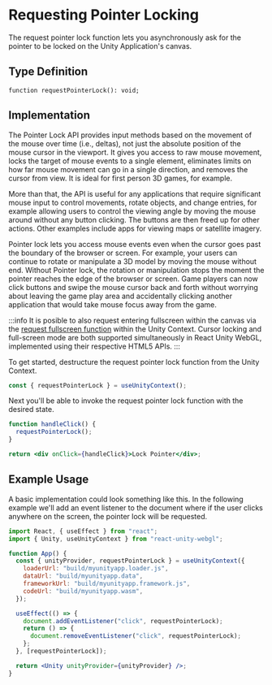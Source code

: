 # Requesting Pointer Locking

The request pointer lock function lets you asynchronously ask for the pointer to be locked on the Unity Application's canvas.

## Type Definition

```tsx title="Type Definition"
function requestPointerLock(): void;
```

## Implementation

The Pointer Lock API provides input methods based on the movement of the mouse over time (i.e., deltas), not just the absolute position of the mouse cursor in the viewport. It gives you access to raw mouse movement, locks the target of mouse events to a single element, eliminates limits on how far mouse movement can go in a single direction, and removes the cursor from view. It is ideal for first person 3D games, for example.

More than that, the API is useful for any applications that require significant mouse input to control movements, rotate objects, and change entries, for example allowing users to control the viewing angle by moving the mouse around without any button clicking. The buttons are then freed up for other actions. Other examples include apps for viewing maps or satellite imagery.

Pointer lock lets you access mouse events even when the cursor goes past the boundary of the browser or screen. For example, your users can continue to rotate or manipulate a 3D model by moving the mouse without end. Without Pointer lock, the rotation or manipulation stops the moment the pointer reaches the edge of the browser or screen. Game players can now click buttons and swipe the mouse cursor back and forth without worrying about leaving the game play area and accidentally clicking another application that would take mouse focus away from the game.

:::info
It is posible to also request entering fullscreen within the canvas via the [request fullscreen function](/docs/api/request-fullscreen) within the Unity Context. Cursor locking and full-screen mode are both supported simultaneously in React Unity WebGL, implemented using their respective HTML5 APIs.
:::

To get started, destructure the request pointer lock function from the Unity Context.

```jsx showLineNumbers title="Example: Destructuring the request pointer lock function"
const { requestPointerLock } = useUnityContext();
```

Next you'll be able to invoke the request pointer lock function with the desired state.

```jsx showLineNumbers title="Example: Using the set fullscreen function"
function handleClick() {
  requestPointerLock();
}

return <div onClick={handleClick}>Lock Pointer</div>;
```

## Example Usage

A basic implementation could look something like this. In the following example we'll add an event listener to the document where if the user clicks anywhere on the screen, the pointer lock will be requested.

```jsx showLineNumbers title="App.jsx"
import React, { useEffect } from "react";
import { Unity, useUnityContext } from "react-unity-webgl";

function App() {
  const { unityProvider, requestPointerLock } = useUnityContext({
    loaderUrl: "build/myunityapp.loader.js",
    dataUrl: "build/myunityapp.data",
    frameworkUrl: "build/myunityapp.framework.js",
    codeUrl: "build/myunityapp.wasm",
  });

  useEffect(() => {
    document.addEventListener("click", requestPointerLock);
    return () => {
      document.removeEventListener("click", requestPointerLock);
    };
  }, [requestPointerLock]);

  return <Unity unityProvider={unityProvider} />;
}
```
